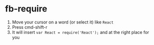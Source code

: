 # fb-require

1. Move your cursor on a word (or select it) like `React`
2. Press cmd-shift-r
3. It will insert `var React = require('React');` and at the right place for you
